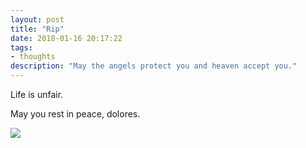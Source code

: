 ```yaml
---
layout: post
title: "Rip"
date: 2018-01-16 20:17:22
tags:
- thoughts
description: "May the angels protect you and heaven accept you."
---
```


Life is unfair.

May you rest in peace, dolores.

![]({{site.url}}/assets/images/2018-01-16/cranberries.jpg)
